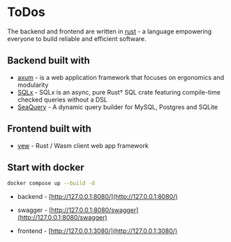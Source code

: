 # ToDos

The backend and frontend are written in [rust](https://github.com/rust-lang/rust) - a language empowering everyone to build reliable and efficient software.

## Backend built with

- [axum](https://github.com/tokio-rs/axum) - is a web application framework that focuses on ergonomics and modularity
- [SQLx](https://github.com/launchbadge/sqlx) - SQLx is an async, pure Rust† SQL crate featuring compile-time checked queries without a DSL
- [SeaQuery](https://github.com/SeaQL/sea-query) - A dynamic query builder for MySQL, Postgres and SQLite

## Frontend built with

- [yew](https://github.com/yewstack/yew) - Rust / Wasm client web app framework

## Start with docker

```bash
docker compose up --build -d
```

- backend - [http://127.0.0.1:8080/](http://127.0.0.1:8080/)

- swagger - [http://127.0.0.1:8080/swagger](http://127.0.0.1:8080/swagger)

- frontend - [http://127.0.0.1:3080/](http://127.0.0.1:3080/)
